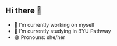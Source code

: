 ## Hi there 👋
- 🔭 I’m currently working on myself
- 🌱 I’m currently studying in BYU Pathway
- 😄 Pronouns: she/her
<!--
**isaAJ05/isaAJ05** is a ✨ _special_ ✨ repository because its `README.md` (this file) appears on your GitHub profile.

Here are some ideas to get you started:

- 🔭 I’m currently working on ...
- 🌱 I’m currently learning ...
- 👯 I’m looking to collaborate on ...
- 🤔 I’m looking for help with ...
- 💬 Ask me about ...
- 📫 How to reach me: ...
- 😄 Pronouns: ...
- ⚡ Fun fact: ...
-->
